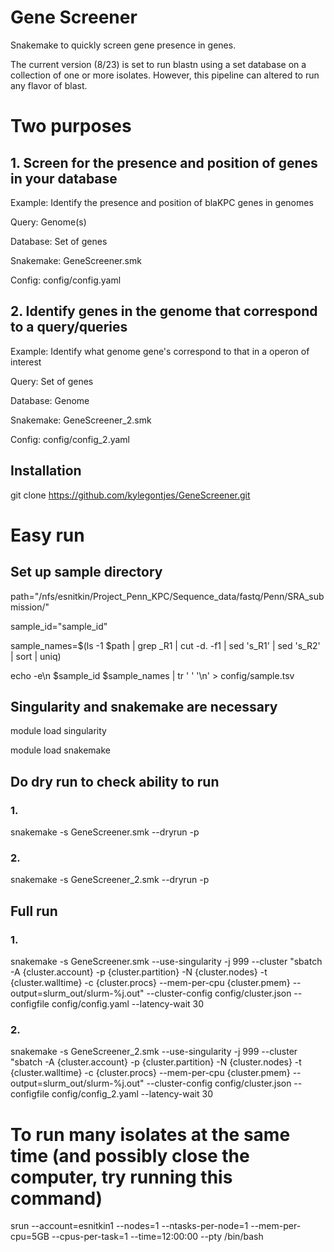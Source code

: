 # Gene Screener 

Snakemake to quickly screen gene presence in genes.

The current version (8/23) is set to run blastn using a set database on a collection of one or more isolates. However, this pipeline can altered to run any flavor of blast.

# Two purposes
## 1. Screen for the presence and position of genes in your database 
Example: Identify the presence and position of blaKPC genes in genomes

Query: Genome(s)

Database: Set of genes

Snakemake: GeneScreener.smk

Config: config/config.yaml

## 2. Identify genes in the genome that correspond to a query/queries
Example: Identify what genome gene's correspond to that in a operon of interest

Query: Set of genes

Database: Genome

Snakemake: GeneScreener_2.smk

Config: config/config_2.yaml

## Installation

git clone https://github.com/kylegontjes/GeneScreener.git

# Easy run

## Set  up sample directory
path="/nfs/esnitkin/Project_Penn_KPC/Sequence_data/fastq/Penn/SRA_submission/"

sample_id="sample_id"

sample_names=$(ls -1 $path | grep _R1 | cut -d. -f1 | sed 's_R1\' | sed 's_R2\' | sort | uniq)

echo -e\n $sample_id $sample_names | tr ' ' '\n' > config/sample.tsv

## Singularity and snakemake are necessary

module load singularity

module load snakemake

## Do dry run to check ability to run
### 1. 
snakemake -s GeneScreener.smk --dryrun -p

### 2. 
snakemake -s GeneScreener_2.smk --dryrun -p


## Full run
### 1. 
snakemake -s GeneScreener.smk --use-singularity -j 999 --cluster "sbatch -A {cluster.account} -p {cluster.partition} -N {cluster.nodes} -t {cluster.walltime} -c {cluster.procs} --mem-per-cpu {cluster.pmem} --output=slurm_out/slurm-%j.out" --cluster-config config/cluster.json --configfile config/config.yaml --latency-wait 30

### 2. 
snakemake -s GeneScreener_2.smk --use-singularity -j 999 --cluster "sbatch -A {cluster.account} -p {cluster.partition} -N {cluster.nodes} -t {cluster.walltime} -c {cluster.procs} --mem-per-cpu {cluster.pmem} --output=slurm_out/slurm-%j.out" --cluster-config config/cluster.json --configfile config/config_2.yaml --latency-wait 30

# To run many isolates at the same time (and possibly close the computer, try running this command)

srun --account=esnitkin1 --nodes=1 --ntasks-per-node=1 --mem-per-cpu=5GB --cpus-per-task=1 --time=12:00:00 --pty /bin/bash
